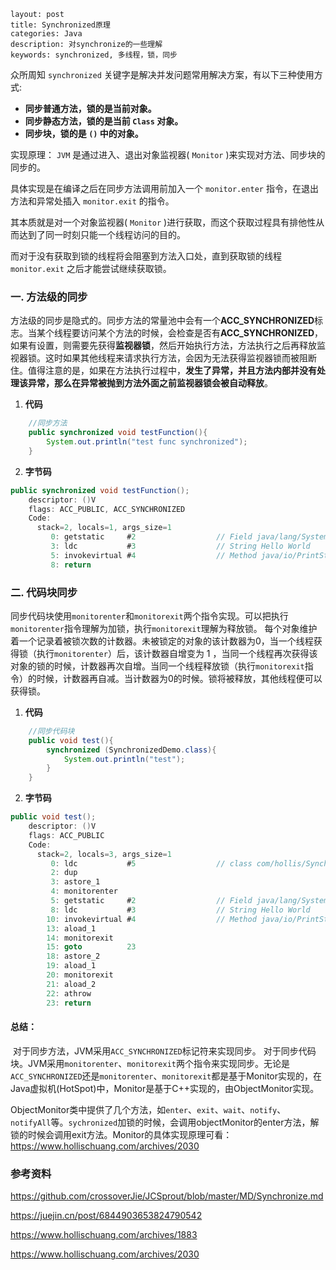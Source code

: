 ```
layout: post
title: Synchronized原理
categories: Java
description: 对synchronize的一些理解
keywords: synchronized, 多线程，锁，同步
```

众所周知 `synchronized` 关键字是解决并发问题常用解决方案，有以下三种使用方式:

- **同步普通方法，锁的是当前对象。**
- **同步静态方法，锁的是当前 `Class` 对象。**
- **同步块，锁的是 `()` 中的对象。**

实现原理： `JVM` 是通过进入、退出对象监视器( `Monitor` )来实现对方法、同步块的同步的。

具体实现是在编译之后在同步方法调用前加入一个 `monitor.enter` 指令，在退出方法和异常处插入 `monitor.exit` 的指令。

其本质就是对一个对象监视器( `Monitor` )进行获取，而这个获取过程具有排他性从而达到了同一时刻只能一个线程访问的目的。

而对于没有获取到锁的线程将会阻塞到方法入口处，直到获取锁的线程 `monitor.exit` 之后才能尝试继续获取锁。



### 一. 方法级的同步

​		方法级的同步是隐式的。同步方法的常量池中会有一个**ACC_SYNCHRONIZED**标志。当某个线程要访问某个方法的时候，会检查是否有**ACC_SYNCHRONIZED**，如果有设置，则需要先获得**监视器锁**，然后开始执行方法，方法执行之后再释放监视器锁。这时如果其他线程来请求执行方法，会因为无法获得监视器锁而被阻断住。值得注意的是，如果在方法执行过程中，**发生了异常，并且方法内部并没有处理该异常，那么在异常被抛到方法外面之前监视器锁会被自动释放**。

1. **代码**

```java
    //同步方法
    public synchronized void testFunction(){
        System.out.println("test func synchronized");
    }
```

2. **字节码**

```java
public synchronized void testFunction();
    descriptor: ()V
    flags: ACC_PUBLIC, ACC_SYNCHRONIZED
    Code:
      stack=2, locals=1, args_size=1
         0: getstatic     #2                  // Field java/lang/System.out:Ljava/io/PrintStream;
         3: ldc           #3                  // String Hello World
         5: invokevirtual #4                  // Method java/io/PrintStream.println:(Ljava/lang/String;)V
         8: return
```



### 二. 代码块同步

​		同步代码块使用`monitorenter`和`monitorexit`两个指令实现。可以把执行`monitorenter`指令理解为加锁，执行`monitorexit`理解为释放锁。 每个对象维护着一个记录着被锁次数的计数器。未被锁定的对象的该计数器为0，当一个线程获得锁（执行`monitorenter`）后，该计数器自增变为 1 ，当同一个线程再次获得该对象的锁的时候，计数器再次自增。当同一个线程释放锁（执行`monitorexit`指令）的时候，计数器再自减。当计数器为0的时候。锁将被释放，其他线程便可以获得锁。

1. **代码**

```java
    //同步代码块
    public void test(){
        synchronized (SynchronizedDemo.class){
            System.out.println("test");
        }
    }
```

2. **字节码**

```java
public void test();
    descriptor: ()V
    flags: ACC_PUBLIC
    Code:
      stack=2, locals=3, args_size=1
         0: ldc           #5                  // class com/hollis/SynchronizedTest
         2: dup
         3: astore_1
         4: monitorenter
         5: getstatic     #2                  // Field java/lang/System.out:Ljava/io/PrintStream;
         8: ldc           #3                  // String Hello World
        10: invokevirtual #4                  // Method java/io/PrintStream.println:(Ljava/lang/String;)V
        13: aload_1
        14: monitorexit
        15: goto          23
        18: astore_2
        19: aload_1
        20: monitorexit
        21: aload_2
        22: athrow
        23: return

```



#### 总结：

​	对于同步方法，JVM采用`ACC_SYNCHRONIZED`标记符来实现同步。 对于同步代码块。JVM采用`monitorenter`、`monitorexit`两个指令来实现同步。无论是`ACC_SYNCHRONIZED`还是`monitorenter`、`monitorexit`都是基于Monitor实现的，在Java虚拟机(HotSpot)中，Monitor是基于C++实现的，由ObjectMonitor实现。

​	ObjectMonitor类中提供了几个方法，如`enter`、`exit`、`wait`、`notify`、`notifyAll`等。`sychronized`加锁的时候，会调用objectMonitor的enter方法，解锁的时候会调用exit方法。Monitor的具体实现原理可看：https://www.hollischuang.com/archives/2030



### 参考资料

https://github.com/crossoverJie/JCSprout/blob/master/MD/Synchronize.md

https://juejin.cn/post/6844903653824790542

https://www.hollischuang.com/archives/1883

https://www.hollischuang.com/archives/2030